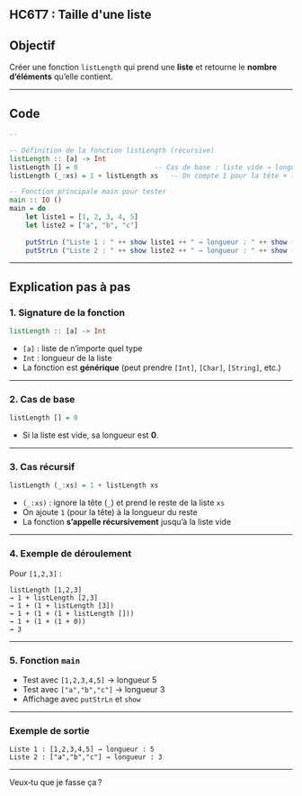 ##  HC6T7 : Taille d'une liste

##  Objectif

Créer une fonction `listLength` qui prend une **liste** et retourne le **nombre d’éléments** qu’elle contient.

---

##  Code 

```haskell
--

-- Définition de la fonction listLength (récursive)
listLength :: [a] -> Int
listLength [] = 0                   -- Cas de base : liste vide → longueur 0
listLength (_:xs) = 1 + listLength xs   -- On compte 1 pour la tête + longueur du reste

-- Fonction principale main pour tester
main :: IO ()
main = do
    let liste1 = [1, 2, 3, 4, 5]
    let liste2 = ["a", "b", "c"]
    
    putStrLn ("Liste 1 : " ++ show liste1 ++ " → longueur : " ++ show (listLength liste1))
    putStrLn ("Liste 2 : " ++ show liste2 ++ " → longueur : " ++ show (listLength liste2))
```

---

##  Explication pas à pas

### 1. Signature de la fonction

```haskell
listLength :: [a] -> Int
```

* `[a]` : liste de n’importe quel type
* `Int` : longueur de la liste
* La fonction est **générique** (peut prendre `[Int]`, `[Char]`, `[String]`, etc.)

---

### 2. Cas de base

```haskell
listLength [] = 0
```

* Si la liste est vide, sa longueur est **0**.

---

### 3. Cas récursif

```haskell
listLength (_:xs) = 1 + listLength xs
```

* `(_:xs)` : ignore la tête (`_`) et prend le reste de la liste `xs`
* On ajoute `1` (pour la tête) à la longueur du reste
* La fonction **s’appelle récursivement** jusqu’à la liste vide

---

### 4. Exemple de déroulement

Pour `[1,2,3]` :

```
listLength [1,2,3]
→ 1 + listLength [2,3]
→ 1 + (1 + listLength [3])
→ 1 + (1 + (1 + listLength []))
→ 1 + (1 + (1 + 0))
→ 3
```

---

### 5. Fonction `main`

* Test avec `[1,2,3,4,5]` → longueur 5
* Test avec `["a","b","c"]` → longueur 3
* Affichage avec `putStrLn` et `show`

---

###  Exemple de sortie

```
Liste 1 : [1,2,3,4,5] → longueur : 5
Liste 2 : ["a","b","c"] → longueur : 3
```

---

Veux‑tu que je fasse ça ?
